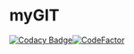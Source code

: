 # myGIT
[![Codacy Badge](https://api.codacy.com/project/badge/Grade/fc25c11da7e342fdbc5a4cebb76ce168)](https://app.codacy.com/manual/Xokyopo/myGIT?utm_source=github.com&utm_medium=referral&utm_content=Xokyopo/myGIT&utm_campaign=Badge_Grade_Dashboard)[![CodeFactor](https://www.codefactor.io/repository/github/xokyopo/mygit/badge)](https://www.codefactor.io/repository/github/xokyopo/mygit)
